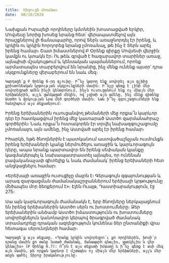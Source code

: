 ```yaml
---
title:  Միգուցե մոռանաս
date:  08/10/2020
---
```


Նախքան Իսրայելի որդիները կմտնեին խոստացված երկիր, Մովսեսը նորից խոսեց նրանց հետ՝ վերապատմելով այն հրաշքներով լի ճանապարհը, որով Տերն առաջնորդել էր իրենց, և կրկին ու կրկին հորդորեց նրանց չմոռանալ, թե ինչ է Տերն արել իրենց համար։ Շատ իմաստներով Բ Օրենք գիրքը Մովսեսի վերջին կամքն ու կտակն էր։ Ու թեև գրված է հազարավոր տարիներ առաջ, այնպիսի մշակույթում և կենսական պայմաններում, որոնք արմատապես տարբերվում են նրանից, ինչ մենք ունենք այսօր՝ դրա սկզբունքները վերաբերում են նաև մեզ։

`Կարդացե՛ք Բ Օրենք 6-րդ գլուխը։ Ի՞նչ կարող ենք սովորել այս գլխից քրիստոնեական կրթության սկզբունքների մասին։ Ի՞նչը պետք է լինի մեր սովորեցրած ամեն ինչի կենտրոնում, ինչն ուսուցանում ենք ոչ միայն մեր երեխաներին, այլև ցանկացած մեկին, ով չգիտի այն ամենը, ինչ մենք գիտենք Աստծո և փրկության Նրա մեծ գործերի մասին։ Նաև ի՞նչ զգուշացումների ենք հանդիպում այս տեքստերում։`

Իրենց երեխաներին ուսուցանվող թեմաների մեջ որքա՜ն կարևոր դեր էր հատկացվում իրենց մեջ կատարած Աստծո զարմանահրաշ գործերին։ Նաև որքա՜ն հստակորեն էր տրվել նախազգուշացումը չմոռանալու այն ամենը, ինչ Աստված արել էր իրենց համար։

Իհարկե, եթե ծնողներին է պատկանում աստվածաշնչյան ուսմունքն իրենց երեխաների կյանք ներմուծելու առաջին և կարևորագույն դերը, ապա նրանք պարտավոր են իրենց սեփական կյանքը կազմակերպել և նախապատրաստել այնպես, որ ունենան բավականաչափ գիտելիք և նաև ժամանակ՝ իրենց երեխաների հետ անցկացնելու համար։

«Երեխայի առաջին ուսուցիչը մայրն է։ Գերագույն զգայունության և արագ զարգացման ժամանակաշրջաններում երեխայի կրթությունը մեծապես մոր ձեռքերում է»։ Էլեն Ուայթ, Դաստիարակություն, էջ 275։

Սա այն կարևորագույն ժամանակն է, երբ ծնողները ներկայացնում են իրենց երեխաներին Աստծո սերն ու խոստումները։ Ձեր երեխաներին անձամբ Աստծո իմաստությունն ու խոստումները սովորեցնելուն կանոնավոր կերպով ծրագրված ժամանակ տրամադրելը դրական ազդեցություն կունենա ձեր ընտանիքի վրա հետագա սերունդների համար։

`Կարդացե՛ք այս տեքստը. «Դրանք կրկին սովորեցրո՛ւ քո որդիներին, խոսի՛ր դրանց մասին քո տանը նստած ժամանակ, ճանապարհ գնալիս, պառկելիս և վեր կենալիս» (Բ Օրենք 6.7): Ո՞րն է այս տեքստի իմաստը և ի՞նչ պետք է ասի մեզ այն մասին, թե որքան կարևոր է մշտապես ոչ միայն մեր երեխաների, այլև մեր առջև պահել Տիրոջ իրականությունը։`